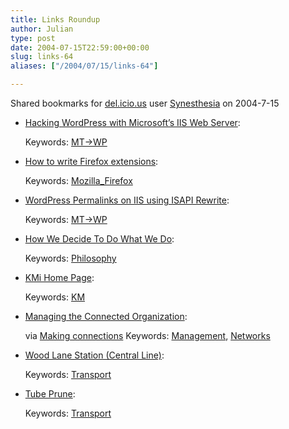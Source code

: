 ```yaml
---
title: Links Roundup
author: Julian
type: post
date: 2004-07-15T22:59:00+00:00
slug: links-64 
aliases: ["/2004/07/15/links-64"]

---
```

Shared bookmarks for [del.icio.us][1] user  [Synesthesia][2] on 2004-7-15

  * [Hacking WordPress with Microsoft’s IIS Web Server][3]:
   
    Keywords: [MT->WP][4]
  * [How to write Firefox extensions][5]:
   
    Keywords: [Mozilla_Firefox][6]
  * [WordPress Permalinks on IIS using ISAPI Rewrite][7]:
   
    Keywords: [MT->WP][4]
  * [How We Decide To Do What We Do][8]:
   
    Keywords: [Philosophy][9]
  * [KMi Home Page][10]:
   
    Keywords: [KM][11]
  * [Managing the Connected Organization][12]:
  
    via <a href="https://simon.typepad.com/mc/">Making connections</a> Keywords: [Management][13], [Networks][14]
  * [Wood Lane Station (Central Line)][15]:
   
    Keywords: [Transport][16]
  * [Tube Prune][17]:
   
    Keywords: [Transport][16]

 [1]: https://del.icio.us/
 [2]: https://del.icio.us/synesthesia
 [3]: https://cornwall.backtalk.com/archives/2004/07/07/15/16/31/ "https://cornwall.backtalk.com/archives/2004/07/07/15/16/31/"
 [4]: https://del.icio.us/synesthesia/MT->WP
 [5]: https://extensions.roachfiend.com/howto.html "https://extensions.roachfiend.com/howto.html"
 [6]: https://del.icio.us/synesthesia/Mozilla_Firefox
 [7]: https://jei.afraid.org/wordpress/archives/2004/07/08/wordpress-permalinks-on-iis-using-isapi-rewrite/ "https://jei.afraid.org/wordpress/archives/2004/07/08/wordpress-permalinks-on-iis-using-isapi-rewrite/"
 [8]: https://jeremy.zawodny.com/blog/archives/002226.html "https://jeremy.zawodny.com/blog/archives/002226.html"
 [9]: https://del.icio.us/synesthesia/Philosophy
 [10]: https://kmi.open.ac.uk/home-f.cfm "https://kmi.open.ac.uk/home-f.cfm"
 [11]: https://del.icio.us/synesthesia/KM
 [12]: https://www.orgnet.com/MCO.html "https://www.orgnet.com/MCO.html"
 [13]: https://del.icio.us/synesthesia/Management
 [14]: https://del.icio.us/synesthesia/Networks
 [15]: https://www.subbrit.org.uk/sb-sites/sites/w/wood_lane/index.shtml "https://www.subbrit.org.uk/sb-sites/sites/w/wood_lane/index.shtml"
 [16]: https://del.icio.us/synesthesia/Transport
 [17]: https://www.trainweb.org/tubeprune/index.htm "https://www.trainweb.org/tubeprune/index.htm"